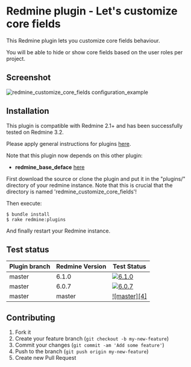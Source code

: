 Redmine plugin - Let's customize core fields
============

This Redmine plugin lets you customize core fields behaviour.

You will be able to hide or show core fields based on the user roles per project.

Screenshot
------------

![redmine_customize_core_fields configuration_example](assets/images/screenshot.png)

Installation
------------

This plugin is compatible with Redmine 2.1+ and has been successfully tested on Redmine 3.2.

Please apply general instructions for plugins [here](http://www.redmine.org/wiki/redmine/Plugins).

Note that this plugin now depends on this other plugin:
* **redmine_base_deface** [here](https://github.com/jbbarth/redmine_base_deface)

First download the source or clone the plugin and put it in the "plugins/" directory of your redmine instance. Note that this is crucial that the directory is named 'redmine_customize_core_fields'!

Then execute:

    $ bundle install
    $ rake redmine:plugins

And finally restart your Redmine instance.

Test status
------------

| Plugin branch | Redmine Version | Test Status       |
|---------------|-----------------|-------------------|
| master        | 6.1.0           | [![6.1.0][1]][5]  |
| master        | 6.0.7           | [![6.0.7][2]][5]  |
| master        | master          | [![master][4]][5] |

[1]: https://github.com/nanego/redmine_customize_core_fields/actions/workflows/6_1_0.yml/badge.svg
[2]: https://github.com/nanego/redmine_customize_core_fields/actions/workflows/6_0_7.yml/badge.svg
[3]: https://github.com/nanego/redmine_customize_core_fields/actions/workflows/master.yml/badge.svg
[5]: https://github.com/nanego/redmine_customize_core_fields/actions


Contributing
------------

1. Fork it
2. Create your feature branch (`git checkout -b my-new-feature`)
3. Commit your changes (`git commit -am 'Add some feature'`)
4. Push to the branch (`git push origin my-new-feature`)
5. Create new Pull Request
